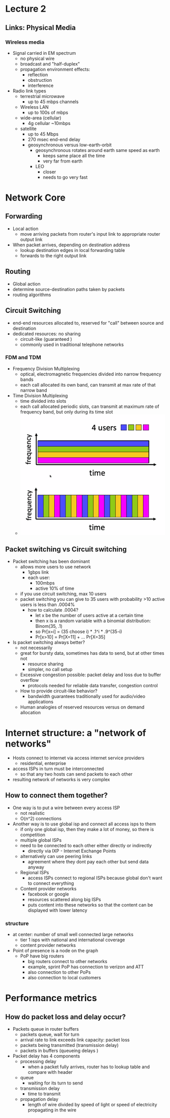 # Lecture 2

## Links: Physical Media
### Wireless media
- Signal carried in EM spectrum
  - no physical wire
  - broadcast and "half-duplex"
  - propagation environment effects:
    - reflection
    - obstruction
    - interference
- Radio link types
  - terrestrial microwave
    - up to 45 mbps channels
  - Wireless LAN 
    - up to 100s of mbps
  - wide-area (cellular)
    - 4g cellular ~10mbps
  - satellite
    - up to 45 Mbps
    - 270 msec end-end delay 
    - geosynchronous versus low-earth-orbit
      - geosynchronous rotates around earth same speed as earth
        - keeps same place all the time
        - very far from earth
      - LEO
        - closer 
        - needs to go very fast 


# Network Core
## Forwarding
- Local action
  - move arriving packets from router's input link to appropriate router output link 
- When packet arrives, depending on destination address
  - lookup destination edges in local forwarding table 
  - forwards to the right output link 
## Routing
- Global action
- determine source-destination paths taken by packets
- routing algorithms 
## Circuit Switching
- end-end resources allocated to, reserved for "call" between source and destination 
- dedicated resources: no sharing
  - circuit-like (guaranteed ) 
  - commonly used in traditional telephone networks 
### FDM and TDM
- Frequency Division Multiplexing
  - optical, electromagnetic frequencies divided into narrow frequency bands
  - each call allocated its own band, can transmit at max rate of that narrow band
- Time Division Multiplexing
  - time divided into slots
  - each call allocated periodic slots, can transmit at maximum rate of frequency band, but only during its time slot
  - ![circuit](images/CircuitSwitchingDivision.png)
## Packet switching vs Circuit switching
- Packet switching has been dominant
  - allows more users to use network
    - 1gbps link 
    - each user:
      - 100mbps 
      - active 10% of time
  - if you use circuit switching, max 10 users
  - packet switching you can give to 35 users with probability >10 active users is less than .0004% 
    - how to calculate .0004?
      - let x be the number of users active at a certain time
      - then x is a random variable with a binomial distribution: Binom(35, .1)
      - so Pr[x=i] = (35 choose i) * .1^i * .9^(35-i) 
      - Pr[x>10] = Pr[X=11] + ... Pr[X=35]
- Is packet switching always better?
  - not necessarily 
  - great for bursty data, sometimes has data to send, but at other times not
    - resource sharing
    - simpler, no call setup
  - Excessive congestion possible: packet delay and loss due to buffer overflow
    - protocols needed for reliable data transfer, congestion control
  - How to provide circuit-like behavior?
    - bandwidth guarantees traditionally used for audio/video applications
  - Human analogies of reserved resources versus on demand allocation 


# Internet structure: a "network of networks"
- Hosts connect to internet via access internet service providers
  - residential, enterprise
- access ISPs in turn must be interconnected
  - so that any two hosts can send packets to each other
- resulting network of networks is very complex


## How to connect them together?
- One way is to put a wire between every access ISP
  - not realistic 
  - O(n^2) connections
- Another way is to use global isp and connect all access isps to them
  - if only one global isp, then they make a lot of money, so there is competition
  - multiple global ISPs 
  - need to be connected to each other either directly or indirectly
    - directly via IXP - Internet Exchange Points
  - alternatively can use peering links
    - agreement where they dont pay each other but send data anyway
  - Regional ISPs
    - access ISPs connect to regional ISPs because global don't want to connect everything
  - Content provider networks
    - facebook or google
    - resources scattered along big ISPs 
    - puts content into these networks so that the content can be displayed with lower latency 

### structure
- at center: number of small well connected large networks
  - tier 1 isps with national and international coverage
  - content provider networks 
- Point of presence is a node on the graph 
  - PoP have big routers 
    - big routers connect to other networks 
    - example, sprint PoP has connection to verizon and ATT
    - also connection to other PoPs
    - also connection to local customers

# Performance metrics 

## How do packet loss and delay occur?
- Packets queue in router buffers
  - packets queue, wait for turn
  - arrival rate to link exceeds link capacity: packet loss
  - packets being transmitted (transmission delay)
  - packets in buffers (queueing delays )
- Packet delay has 4 components
  - processing delay
    - when a packet fully arrives, router has to lookup table and compare with header 
  - queue
    - waiting for its turn to send
  - transmission delay
    - time to transmit
  - propagation delay
    - length of wire divided by speed of light or speed of electricity propagating in the wire 